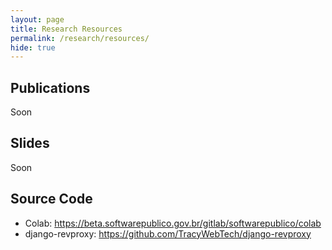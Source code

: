 ```yaml
---
layout: page
title: Research Resources
permalink: /research/resources/
hide: true
---
```



## Publications

Soon


## Slides

Soon


## Source Code

* Colab: <https://beta.softwarepublico.gov.br/gitlab/softwarepublico/colab>
* django-revproxy: <https://github.com/TracyWebTech/django-revproxy>
